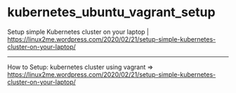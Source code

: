 # kubernetes_ubuntu_vagrant_setup
Setup simple Kubernetes cluster on your laptop | https://linux2me.wordpress.com/2020/02/21/setup-simple-kubernetes-cluster-on-your-laptop/

------------------------------------------
How to Setup: kubernetes cluster using vagrant =>   https://linux2me.wordpress.com/2020/02/21/setup-simple-kubernetes-cluster-on-your-laptop/
